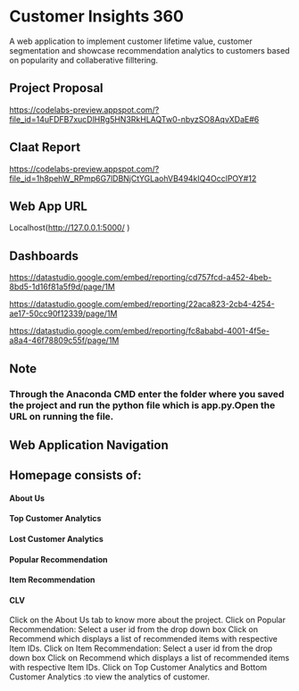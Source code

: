 # Customer Insights 360

A web application to implement customer lifetime value, customer segmentation and showcase recommendation analytics to customers based on popularity and collaberative filltering.

## Project Proposal

https://codelabs-preview.appspot.com/?file_id=14uFDFB7xucDlHRg5HN3RkHLAQTw0-nbyzSO8AqvXDaE#6

## Claat Report

https://codelabs-preview.appspot.com/?file_id=1h8pehW_RPmp6G7lDBNjCtYGLaohVB494kIQ4OcclPOY#12


## Web App URL

Localhost(http://127.0.0.1:5000/ )


## Dashboards

https://datastudio.google.com/embed/reporting/cd757fcd-a452-4beb-8bd5-1d16f81a5f9d/page/1M

https://datastudio.google.com/embed/reporting/22aca823-2cb4-4254-ae17-50cc90f12339/page/1M

https://datastudio.google.com/embed/reporting/fc8ababd-4001-4f5e-a8a4-46f78809c55f/page/1M


## Note

### Through the Anaconda CMD enter the folder where you saved the project and run the python file which is app.py.Open the URL on running the file.

## Web Application Navigation

## Homepage consists of:
#### About Us
#### Top Customer Analytics
#### Lost Customer Analytics
#### Popular Recommendation
#### Item Recommendation
#### CLV
Click on the About Us tab to know more about the project.
Click on Popular Recommendation:
Select a user id from the drop down box
Click on Recommend which displays a list of recommended items with respective Item IDs.
Click on Item Recommendation:
Select a user id from the drop down box
Click on Recommend which displays a list of recommended items with respective Item IDs.
Click on Top Customer Analytics and Bottom Customer Analytics :to view the analytics of customer.
